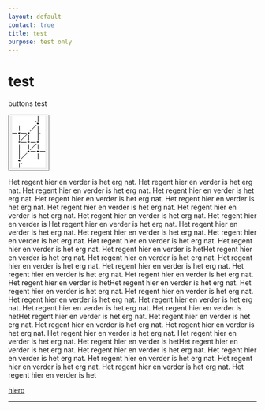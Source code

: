 ```yaml
---
layout: default
contact: true
title: test
purpose: test only
---
```


<style>
.button
  background-color: blue;
  border: 6px;
  border-color: red;
  color: green;
  padding: 0px;
  cursor: pointer;
  box-shadow: 3px 3px #ebebeb;
}

.button:hover {
  background-color: green;
   
}
  
</style>

# test

buttons test

<a href="../images_stitches/paris-lcr.png">
<button type="button"><img src="../images_stitches/paris-lcr.png"></button>
</a>

Het regent hier en verder is het erg nat. Het regent hier en verder is het erg nat. Het regent hier en verder is het erg nat. Het regent hier en verder is het erg nat. Het regent hier en verder is het erg nat. Het regent hier en verder is het erg nat. Het regent hier en verder is het erg nat. Het regent hier en verder is het erg nat. Het regent hier en verder is het erg nat. Het regent hier en verder is 
Het regent hier en verder is het erg nat. Het regent hier en verder is het erg nat. Het regent hier en verder is het erg nat. Het regent hier en verder is het erg nat. Het regent hier en verder is het erg nat. Het regent hier en verder is het erg nat. Het regent hier en verder is hetHet regent hier en verder is het erg nat. Het regent hier en verder is het erg nat. Het regent hier en verder is het erg nat. Het regent hier en verder is het erg nat. Het regent hier en verder is het erg nat. Het regent hier en verder is het erg nat. Het regent hier en verder is hetHet regent hier en verder is het erg nat. Het regent hier en verder is het erg nat. Het regent hier en verder is het erg nat. Het regent hier en verder is het erg nat. Het regent hier en verder is het erg nat. Het regent hier en verder is het erg nat. Het regent hier en verder is hetHet regent hier en verder is het erg nat. Het regent hier en verder is het erg nat. Het regent hier en verder is het erg nat. Het regent hier en verder is het erg nat. Het regent hier en verder is het erg nat. Het regent hier en verder is het erg nat. Het regent hier en verder is hetHet regent hier en verder is het erg nat. Het regent hier en verder is het erg nat. Het regent hier en verder is het erg nat. Het regent hier en verder is het erg nat. Het regent hier en verder is het erg nat. Het regent hier en verder is het erg nat. Het regent hier en verder is het


[p-paris-lcr]: ../images_stitches/paris-lcr.png            


[hiero][toppop]

[toppop]: ../docs/test

***
